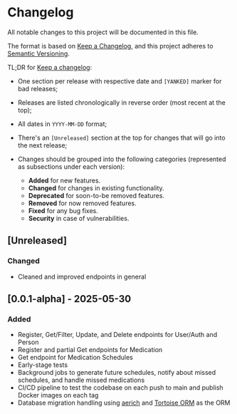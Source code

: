 # Changelog

All notable changes to this project will be documented in this file.

The format is based on [Keep a Changelog](https://keepachangelog.com/en/1.1.0/),
and this project adheres to [Semantic Versioning](https://semver.org/spec/v2.0.0.html).

TL;DR for [Keep a changelog](https://keepachangelog.com/en/1.1.0/):

- One section per release with respective date and `[YANKED]` marker for bad releases;
- Releases are listed chronologically in reverse order (most recent at the top);
- All dates in `YYYY-MM-DD` format;
- There's an `[Unreleased]` section at the top for changes that will go into the next release;
- Changes should be grouped into the following categories (represented as subsections under each version):

  - **Added** for new features.
  - **Changed** for changes in existing functionality.
  - **Deprecated** for soon-to-be removed features.
  - **Removed** for now removed features.
  - **Fixed** for any bug fixes.
  - **Security** in case of vulnerabilities.

## [Unreleased]

### Changed
- Cleaned and improved endpoints in general

## [0.0.1-alpha] - 2025-05-30

### Added
- Register, Get/Filter, Update, and Delete endpoints for User/Auth and Person
- Register and partial Get endpoints for Medication
- Get endpoint for Medication Schedules
- Early-stage tests
- Background jobs to generate future schedules, notify about missed schedules, and handle missed medications
- CI/CD pipeline to test the codebase on each push to main and publish Docker images on each tag
- Database migration handling using [aerich](https://github.com/tortoise/aerich) and [Tortoise ORM](https://github.com/tortoise/tortoise-orm) as the ORM